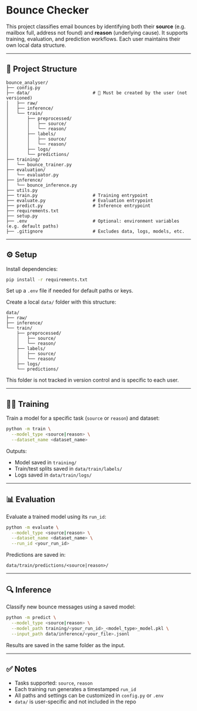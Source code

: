 # Bounce Checker

This project classifies email bounces by identifying both their **source** (e.g. mailbox full, address not found) and **reason** (underlying cause). It supports training, evaluation, and prediction workflows. Each user maintains their own local data structure.

---

## 📂 Project Structure

```
bounce_analyser/
├── config.py
├── data/                        # 🔧 Must be created by the user (not versioned)
│   ├── raw/
│   ├── inference/
│   └── train/
│       ├── preprocessed/
│       │   ├── source/
│       │   └── reason/
│       ├── labels/
│       │   ├── source/
│       │   └── reason/
│       ├── logs/
│       └── predictions/
├── training/
│   └── bounce_trainer.py
├── evaluation/
│   └── evaluator.py
├── inference/
│   └── bounce_inference.py
├── utils.py
├── train.py                     # Training entrypoint
├── evaluate.py                  # Evaluation entrypoint
├── predict.py                   # Inference entrypoint
├── requirements.txt
├── setup.py
├── .env                         # Optional: environment variables (e.g. default paths)
├── .gitignore                   # Excludes data, logs, models, etc.
```

---

## ⚙️ Setup

Install dependencies:

```bash
pip install -r requirements.txt
```

Set up a `.env` file if needed for default paths or keys.

Create a local `data/` folder with this structure:

```
data/
├── raw/
├── inference/
└── train/
    ├── preprocessed/
    │   ├── source/
    │   └── reason/
    ├── labels/
    │   ├── source/
    │   └── reason/
    ├── logs/
    └── predictions/
```

This folder is not tracked in version control and is specific to each user.

---

## 🏋️‍♂️ Training

Train a model for a specific task (`source` or `reason`) and dataset:

```bash
python -m train \
  --model_type <source|reason> \
  --dataset_name <dataset_name>
```

Outputs:
- Model saved in `training/`
- Train/test splits saved in `data/train/labels/`
- Logs saved in `data/train/logs/`

---

## 📊 Evaluation

Evaluate a trained model using its `run_id`:

```bash
python -m evaluate \
  --model_type <source|reason> \
  --dataset_name <dataset_name> \
  --run_id <your_run_id>
```

Predictions are saved in:

```
data/train/predictions/<source|reason>/
```

---

## 🔍 Inference

Classify new bounce messages using a saved model:

```bash
python -m predict \
  --model_type <source|reason> \
  --model_path training/<your_run_id>_<model_type>_model.pkl \
  --input_path data/inference/<your_file>.jsonl
```

Results are saved in the same folder as the input.

---

## ✅ Notes

- Tasks supported: `source`, `reason`
- Each training run generates a timestamped `run_id`
- All paths and settings can be customized in `config.py` or `.env`
- `data/` is user-specific and not included in the repo
